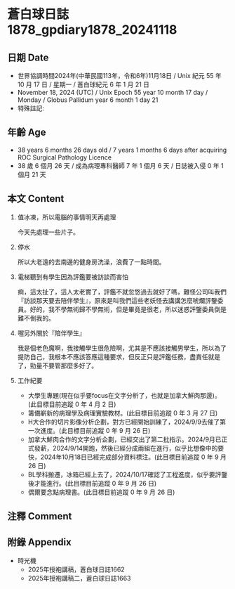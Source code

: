 [_metadata_:encoding]: - "utf-8"
[_metadata_:language]: - "zh-Hant-TW"
[_metadata_:fileformat]: - "markdown"
[_metadata_:MIME_type]: - "text/plain"
[_metadata_:markdown_version]: - "commonmark version 0.30"
[_metadata_:markdown_spec]: - "https://spec.commonmark.org/0.30/"

# 蒼白球日誌1878_gpdiary1878_20241118 #

## 日期 Date ##

* 世界協調時間2024年(中華民國113年，令和6年)11月18日 / Unix 紀元 55 年 10 月 17 日 / 星期一 / 蒼白球紀元 6 年 1 月 21 日
* November 18, 2024 (UTC) / Unix Epoch 55 year 10 month 17 day / Monday / Globus Pallidum year 6 month 1 day 21
* 特殊註記:

## 年齡 Age ##

* 38 years 6 months 26 days old / 7 years 1 months 6 days after acquiring ROC Surgical Pathology Licence
* 38 歲 6 個月 26 天 / 成為病理專科醫師 7 年 1 個月 6 天 / 日誌被入侵 0 年 1 個月 21 天

## 本文 Content ##

1. 值冰凍，所以電腦的事情明天再處理

    今天先處理一些片子。

2. 停水

    所以大老遠的去南邊的健身房洗澡，浪費了一點時間。

3. 電梯聽到有學生因為評鑑要被訪談而害怕

    痾，這太扯了，這人太老實了，評鑑不就忽悠過去就好了嗎，難怪公司叫我們『訪談那天要去陪伴學生』，原來是叫我們這些老妖怪去講講怎麼唬爛評鑒委員。好的，我不學無術歸不學無術，但是畢竟是很老，所以迷惑評鑒委員倒是難不倒我的。

4. 喔另外關於『陪伴學生』

    我是個老色魔啊，我接觸學生很危險啊，尤其是不應該接觸男學生，所以為了提防自己，我根本不應該答應這種要求，但反正只是評鑑任務，盡責任就是了，勁量不要管那麼多好了。

4. 工作紀要

    - 大學生專題(現在似乎要focus在文字分析了，也就是加拿大鮮肉那邊)。(此目標目前追蹤 0 年 4 月 2 日)
    - 籌備嶄新的病理學及病理實驗教材。(此目標目前追蹤 0 年 3 月 27 日)
    - H大合作的切片影像分析企劃，對方已經開始訓練了，2024/9/9去催了第一次進度。(此目標目前追蹤 0 年 9 月 26 日)
    - 加拿大鮮肉合作的文字分析企劃，已經交出了第二批指示。2024/9月已正式發薪，2024/9/14開跑，然後已經分成兩組在進行，似乎比想像中的要快，2024年10月18日已經完成部分資料標注。(此目標目前追蹤 0 年 9 月 26 日)
    - BL學科搬遷，冰箱已經上去了，2024/10/17確認了工程進度，似乎要評鑒後才能進行。(此目標目前追蹤 0 年 9 月 26 日)
    - 偶爾要念點病理書。(此目標目前追蹤 0 年 9 月 26 日)

## 注釋 Comment ##


## 附錄 Appendix ##

* 時光機
    - 2025年授袍講稿，蒼白球日誌1662
    - 2025年授袍講稿二，蒼白球日誌1663
